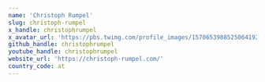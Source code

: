 ```yaml
---
name: 'Christoph Rumpel'
slug: christoph-rumpel
x_handle: christophrumpel
x_avatar_url: 'https://pbs.twimg.com/profile_images/1570653988525064192/HbWu00Sy_200x200.jpg'
github_handle: christophrumpel
youtube_handle: christophrumpel
website_url: 'https://christoph-rumpel.com/'
country_code: at
---
```


